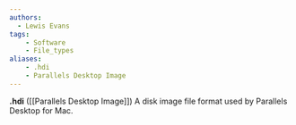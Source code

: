 ```yaml
---
authors:
  - Lewis Evans
tags:
    - Software
    - File_types
aliases:
    - .hdi
    - Parallels Desktop Image
---
```

**.hdi** ([[Parallels Desktop Image]]) A disk image file format used by Parallels Desktop for Mac.
